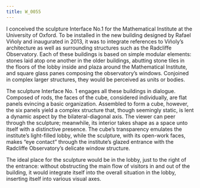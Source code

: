 ```yaml
---
title: W_0055
---
```

I conceived the sculpture Interface No.1 for the Mathematical Institute at the University of Oxford. To be installed in the new building designed by Rafael Viñoly and inaugurated in 2013, it was to integrate references to Viñoly’s architecture as well as surrounding structures such as the Radcliffe Observatory. Each of these buildings is based on simple modular elements: stones laid atop one another in the older buildings, abutting stone tiles in the floors of the lobby inside and plaza around the Mathematical Institute, and square glass panes composing the observatory’s windows. Conjoined in complex larger structures, they would be perceived as units or bodies.

The sculpture Interface No. 1 engages all these buildings in dialogue. Composed of rods, the faces of the cube, considered individually, are flat panels evincing a basic organization. Assembled to form a cube, however, the six panels yield a complex structure that, though seemingly static, is lent a dynamic aspect by the bilateral-diagonal axis. The viewer can peer through the sculpture; meanwhile, its interior takes shape as a space unto itself with a distinctive presence. The cube’s transparency emulates the institute’s light-filled lobby, while the sculpture, with its open-work faces, makes “eye contact” through the institute’s glazed entrance with the Radcliffe Observatory’s delicate window structure. 

The ideal place for the sculpture would be in the lobby, just to the right of the entrance: without obstructing the main flow of visitors in and out of the building, it would integrate itself into the overall situation in the lobby, inserting itself into various visual axes.

